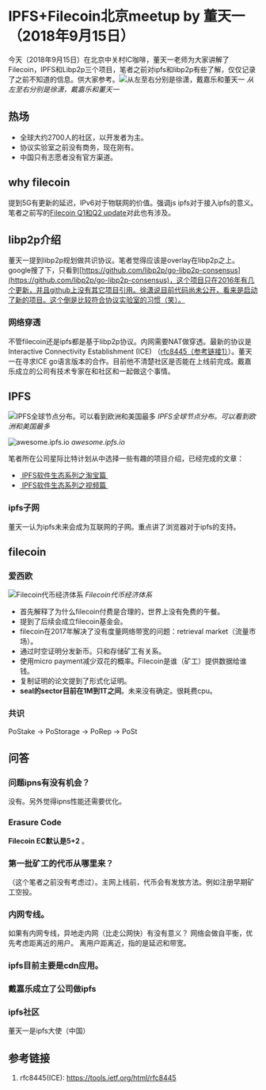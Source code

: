 # IPFS+Filecoin北京meetup by 董天一（2018年9月15日）

今天（2018年9月15日）在北京中关村IC咖啡，董天一老师为大家讲解了Filecoin，IPFS和Libp2p三个项目，笔者之前对ipfs和libp2p有些了解，仅仅记录了之前不知道的信息。供大家参考。![从左至右分别是徐潇，戴嘉乐和董天一](http://opuclx9sq.bkt.clouddn.com/macbook/2018-09-16-060659.jpg)
*从左至右分别是徐潇，戴嘉乐和董天一*

## 热场
* 全球大约2700人的社区，以开发者为主。
* 协议实验室之前没有商务，现在刚有。
* 中国只有志愿者没有官方渠道。

## why filecoin
提到5G有更新的延迟，IPv6对于物联网的价值。强调js ipfs对于接入ipfs的意义。笔者之前写的[Filecoin Q1和Q2 update](https://mp.weixin.qq.com/s?__biz=MzI5MzcwODYxMQ==&mid=2247483884&idx=1&sn=beb97d485de90dedbbf742903c53d36a&chksm=ec6cb7c0db1b3ed619e0401cbc607a28f6e305995d420c291bf02350f062cdec6a3c9f082abb&token=735856262&lang=zh_CN#rd "Filecoin Q1&Q2 Update")对此也有涉及。

## libp2p介绍
董天一提到libp2p规划做共识协议。笔者觉得应该是overlay在libp2p之上。google搜了下，只看到[https://github.com/libp2p/go-libp2p-consensus](https://github.com/libp2p/go-libp2p-consensus)，这个项目只在2016年有几个更新，并且github上没有其它项目引用。徐潇说目前代码尚未公开，看来是启动了新的项目。这个倒是比较符合协议实验室的习惯（笑）。

### 网络穿透
不管filecoin还是ipfs都是基于libp2p协议。内网需要NAT做穿透。最新的协议是Interactive Connectivity Establishment (ICE) （[rfc8445（参考链接1）](https://tools.ietf.org/html/rfc8445)）。董天一在寻求ICE go语言版本的合作。目前他不清楚社区是否能在上线前完成。戴嘉乐成立的公司有技术专家在和社区和一起做这个事情。

## IPFS
![IPFS全球节点分布。可以看到欧洲和美国最多](http://opuclx9sq.bkt.clouddn.com/macbook/2018-09-16-061149.jpg)
*IPFS全球节点分布。可以看到欧洲和美国最多*

![awesome.ipfs.io](http://opuclx9sq.bkt.clouddn.com/macbook/2018-09-16-060629.png)
*awesome.ipfs.io*

笔者所在公司星际比特计划从中选择一些有趣的项目介绍，已经完成的文章：
* [ IPFS软件生态系列之淘宝篇 ](https://mp.weixin.qq.com/s/ntEwUxS_hyonQRN83gHXmg)
* [ IPFS软件生态系列之视频篇 ](https://mp.weixin.qq.com/s/xmdoB5sZ0JeZcrHIrXJ9XA)

### ipfs子网
董天一认为ipfs未来会成为互联网的子网。重点讲了浏览器对于ipfs的支持。

## filecoin
### 爱西欧
![Filecoin代币经济体系](http://opuclx9sq.bkt.clouddn.com/macbook/2018-09-16-060534.jpg)
*Filecoin代币经济体系*

* 首先解释了为什么filecoin付费是合理的，世界上没有免费的午餐。
* 提到了后续会成立filecoin基金会。
* filecoin在2017年解决了没有度量网络带宽的问题：retrieval market（流量市场）。
* 通过时空证明分发新币。只和存储矿工有关系。
* 使用micro payment减少双花的概率。Filecoin是谁（矿工）提供数据给谁钱。
* 复制证明的论文提到了形式化证明。
* **seal的sector目前在1M到1T之间**。未来没有确定。很耗费cpu。

### 共识
PoStake -\> PoStorage -\> PoRep -\> PoSt

## 问答
### 问题ipns有没有机会？
没有。另外觉得ipns性能还需要优化。
### Erasure Code
**Filecoin EC默认是5+2** 。
### 第一批矿工的代币从哪里来？
（这个笔者之前没有考虑过）。主网上线前，代币会有发放方法。例如注册早期矿工空投。
### 内网专线。
如果有内网专线，异地走内网（比走公网快）有没有意义？
网络会做自平衡，优先考虑距离近的用户。
离用户距离近，指的是延迟和带宽。
### ipfs目前主要是cdn应用。
### 戴嘉乐成立了公司做ipfs
### ipfs社区
董天一是ipfs大使（中国）

## 参考链接
1. rfc8445(ICE): https://tools.ietf.org/html/rfc8445


